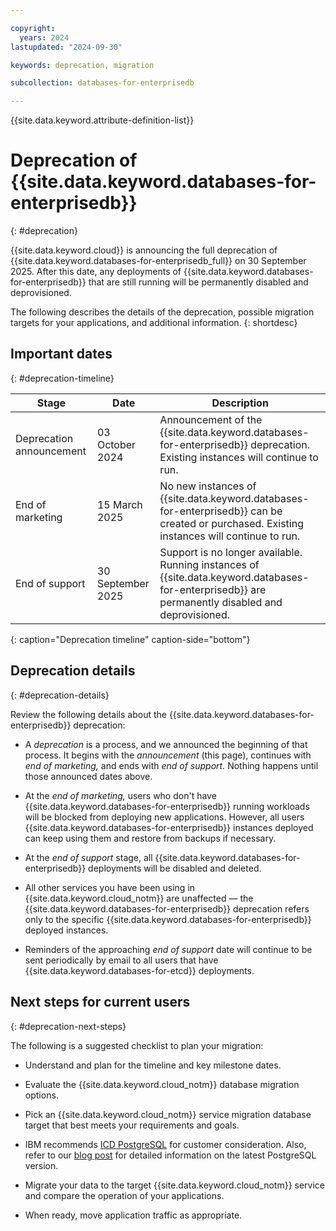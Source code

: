 ```yaml
---

copyright:
  years: 2024
lastupdated: "2024-09-30"

keywords: deprecation, migration

subcollection: databases-for-enterprisedb

---
```


{{site.data.keyword.attribute-definition-list}}

# Deprecation of {{site.data.keyword.databases-for-enterprisedb}}
{: #deprecation}

{{site.data.keyword.cloud}} is announcing the full deprecation of {{site.data.keyword.databases-for-enterprisedb_full}} on 30 September 2025. After this date, any deployments 
of {{site.data.keyword.databases-for-enterprisedb}} that are still running will be permanently disabled and deprovisioned.

The following describes the details of the deprecation, possible migration targets for your applications, and additional information.
{: shortdesc}

## Important dates
{: #deprecation-timeline}

| Stage | Date | Description |
| ---------------- | ----------------- | ------------------------------------------------------------ |
| Deprecation announcement | 03 October 2024 | Announcement of the {{site.data.keyword.databases-for-enterprisedb}} deprecation. Existing instances will continue to run. |
| End of marketing | 15 March 2025 | No new instances of {{site.data.keyword.databases-for-enterprisedb}} can be created or purchased. Existing instances will continue to run. |
| End of support   | 30 September 2025 | Support is no longer available. Running instances of {{site.data.keyword.databases-for-enterprisedb}} are permanently disabled and deprovisioned. |
{: caption="Deprecation timeline" caption-side="bottom"}

## Deprecation details
{: #deprecation-details}

Review the following details about the {{site.data.keyword.databases-for-enterprisedb}} deprecation:

- A *deprecation* is a process, and we announced the beginning of that process. It begins with the *announcement* (this page), continues with *end of marketing,* 
and ends with *end of support.* Nothing happens until those announced dates above.

- At the *end of marketing,* users who don't have {{site.data.keyword.databases-for-enterprisedb}} running workloads will be blocked from deploying new applications. 
However, all users {{site.data.keyword.databases-for-enterprisedb}} instances deployed can keep using them and restore from backups if necessary.

- At the *end of support* stage, all {{site.data.keyword.databases-for-enterprisedb}} deployments will be disabled and deleted.

- All other services you have been using in {{site.data.keyword.cloud_notm}} are unaffected — the {{site.data.keyword.databases-for-enterprisedb}} deprecation refers only to the specific 
{{site.data.keyword.databases-for-enterprisedb}} deployed instances.

- Reminders of the approaching *end of support* date will continue to be sent periodically by email to all users that have {{site.data.keyword.databases-for-etcd}} deployments.

## Next steps for current users
{: #deprecation-next-steps}

The following is a suggested checklist to plan your migration:

- Understand and plan for the timeline and key milestone dates.

- Evaluate the {{site.data.keyword.cloud_notm}} database migration options.

- Pick an {{site.data.keyword.cloud_notm}} service migration database target that best meets your requirements and goals.

- IBM recommends [ICD PostgreSQL](https://cloud.ibm.com/databases/databases-for-postgresql/create) for customer consideration. 
Also, refer to our [blog post](https://www.ibm.com/blog/announcement/breaking-boundaries-postgresql-16-is-now-available-on-ibm-cloud/) for detailed information on the latest PostgreSQL version.

- Migrate your data to the target {{site.data.keyword.cloud_notm}} service and compare the operation of your applications.

- When ready, move application traffic as appropriate.

